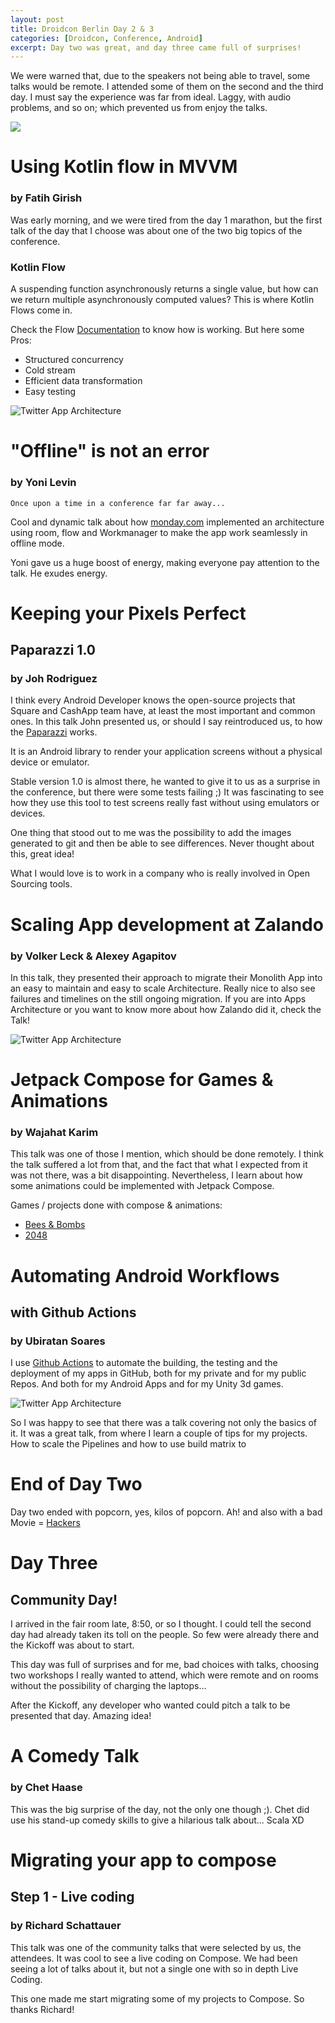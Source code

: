 ```yaml
---
layout: post
title: Droidcon Berlin Day 2 & 3
categories: [Droidcon, Conference, Android]
excerpt: Day two was great, and day three came full of surprises!
---
```


We were warned that, due to the speakers not being able to travel, some talks would be remote. I attended some of them on the second and the third day. I must say the experience was far from ideal. Laggy, with audio problems, and so on; which prevented us from enjoy the talks.

![](../images/DroidConDay2.jpg)

# Using Kotlin flow in MVVM
### by Fatih Girish

Was early morning, and we were tired from the day 1 marathon, but the first talk of the day that I choose was about one of the two big topics of the conference. 

### Kotlin Flow
A suspending function asynchronously returns a single value, but how can we return multiple asynchronously computed values? This is where Kotlin Flows come in.


Check the Flow [Documentation](https://kotlinlang.org/docs/flow.html) to know how is working. But here some Pros:
- Structured concurrency
- Cold stream
- Efficient data transformation
- Easy testing

![Twitter App Architecture](../images/DroidConMVVM.png)

# "Offline" is not an error
### by Yoni Levin
`Once upon a time in a conference far far away...`

Cool and dynamic talk about how [monday.com](https://monday.com/) implemented an architecture using room, flow and Workmanager to make the app work seamlessly in offline mode.

Yoni gave us a huge boost of energy, making everyone pay attention to the talk. He exudes energy.


# Keeping your Pixels Perfect
## Paparazzi 1.0
### by Joh Rodriguez

I think every Android Developer knows the open-source projects that Square and CashApp team have, at least the most important and common ones. In this talk John presented us, or should I say reintroduced us, to how the [Paparazzi](https://github.com/cashapp/paparazzi) works.

It is an Android library to render your application screens without a physical device or emulator.

Stable version 1.0 is almost there, he wanted to give it to us as a surprise in the conference, but there were some tests failing ;)
It was fascinating to see how they use this tool to test screens really fast without using emulators or devices.

One thing that stood out to me was the possibility to add the images generated to git and then be able to see differences. Never thought about this, great idea!

What I would love is to work in a company who is really involved in Open Sourcing tools.

# Scaling App development at Zalando
### by Volker Leck & Alexey Agapitov

In this talk, they presented their approach to migrate their Monolith App into an easy to maintain and easy to scale Architecture. Really nice to also see failures and timelines on the still ongoing migration.
If you are into Apps Architecture or you want to know more about how Zalando did it, check the Talk!

![Twitter App Architecture](../images/DroidConArch.jpg)

# Jetpack Compose for Games & Animations
### by Wajahat Karim

This talk was one of those I mention, which should be done remotely. I think the talk suffered a lot from that, and the fact that what I expected from it was not there, was a bit disappointing.
Nevertheless, I learn about how some animations could be implemented with Jetpack Compose.

Games / projects done with compose & animations:

- [Bees & Bombs](https://github.com/alexjlockwood/bees-and-bombs-compose)
- [2048](https://github.com/alexjlockwood/android-2048-compose)

# Automating Android Workflows
## with Github Actions
### by Ubiratan Soares

I use [Github Actions](https://docs.github.com/es/actions) to automate the building, the testing and the deployment of my apps in GitHub, both for my private and for my public Repos. And both for my Android Apps and for my Unity 3d games.

![Twitter App Architecture](../images/DroidConGitHubActions.png)

So I was happy to see that there was a talk covering not only the basics of it. It was a great talk, from where I learn a couple of tips for my projects. 
How to scale the Pipelines and how to use build matrix to 

# End of Day Two
Day two ended with popcorn, yes, kilos of popcorn. Ah! and also with a bad Movie = [Hackers](https://www.imdb.com/title/tt0113243/)

# Day Three
## Community Day!
I arrived in the fair room late, 8:50, or so I thought. I could tell the second day had already taken its toll on the people. So few were already there and the Kickoff was about to start. 

This day was full of surprises and for me, bad choices with talks, choosing two workshops I really wanted to attend, which were remote and on rooms without the possibility of charging the laptops...

After the Kickoff, any developer who wanted could pitch a talk to be presented that day. Amazing idea!

# A Comedy Talk
### by Chet Haase
This was the big surprise of the day, not the only one though ;). Chet did use his stand-up comedy skills to give a hilarious talk about... Scala XD


# Migrating your app to compose
## Step 1 - Live coding
### by Richard Schattauer

This talk was one of the community talks that were selected by us, the attendees. It was cool to see a live coding on Compose. We had been seeing a lot of talks about it, but not a single one with so in depth Live Coding. 

This one made me start migrating some of my projects to Compose. So thanks Richard!